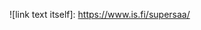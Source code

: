 <!--# node-example
* Item 1
* Item 2
  * Item 2a
  * Item 2b-->

![link text itself]: https://www.is.fi/supersaa/

<!--![Image of Yaktocat](/Mot%C3%B6rhead_england.jpg)-->

